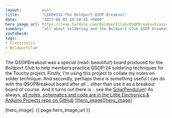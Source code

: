 ```yaml
---
layout:         post
title:          "LEAP#316 The Boldport QSOP Breakout"
date:           "2017-06-05 19:18:45 +0800"
hero_image_url: https://leap.tardate.com/BoldportClub/QSOPBreakout/assets/QSOPBreakout_build.jpg
summary:        "all about soldering and the Boldport Club QSOP breakout board"
youtubeid:
tags:
- Electronics
- BoldportClub
---
```


The QSOPBreakout was a special (read: beautiful!) board produced for the Boldport Club to help members
practice QSOP-24 soldering techniques for the Touchy project.
Firstly, I'm using this project to collate my notes on solder technique.
And secondly, perhaps there is something useful I can do with the QSOPBreakout board after all .. other than use it as a breakout board of course. And it turns out there is .. see the [SolarPendulum](https://github.com/tardate/LittleArduinoProjects/tree/master/BoldportClub/QSOPBreakout/SolarPendulum)!
As always, [all notes, schematics and code are in the Little Electronics & Arduino Projects repo on GitHub][project]
[![hero_image][hero_image]][project]

[leap]: https://leap.tardate.com
[project]: https://github.com/tardate/LittleArduinoProjects/tree/master/BoldportClub/QSOPBreakout
[hero_image]: {{ page.hero_image_url }}
